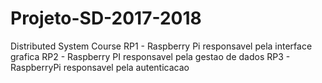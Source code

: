 # Projeto-SD-2017-2018
Distributed System Course
RP1 - Raspberry Pi responsavel pela interface grafica
RP2 - Raspberry PI responsavel pela gestao de dados
RP3 - RaspberryPi responsavel pela autenticacao
